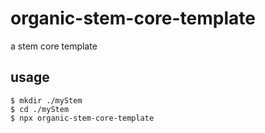 # organic-stem-core-template

a stem core template

## usage

```
$ mkdir ./myStem
$ cd ./myStem
$ npx organic-stem-core-template
```
